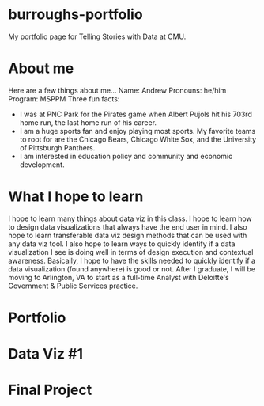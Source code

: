 # burroughs-portfolio
My portfolio page for Telling Stories with Data at CMU. 

# About me
Here are a few things about me...
Name: Andrew
Pronouns: he/him
Program: MSPPM
Three fun facts: 
- I was at PNC Park for the Pirates game when Albert Pujols hit his 703rd home run, the last home run of his career.
- I am a huge sports fan and enjoy playing most sports. My favorite teams to root for are the Chicago Bears, Chicago White Sox, and the University of Pittsburgh Panthers. 
- I am interested in education policy and community and economic development. 

# What I hope to learn
I hope to learn many things about data viz in this class. I hope to learn how to design data visualizations that always have the end user in mind. I also hope to learn transferable data viz design methods that can be used with any data viz tool. I also hope to learn ways to quickly identify if a data visualization I see is doing well in terms of design execution and contextual awareness. Basically, I hope to have the skills needed to quickly identify if a data visualization (found anywhere) is good or not. 
After I graduate, I will be moving to Arlington, VA to start as a full-time Analyst with Deloitte's Government & Public Services practice. 

# Portfolio
  # Data Viz #1
  # Final Project
